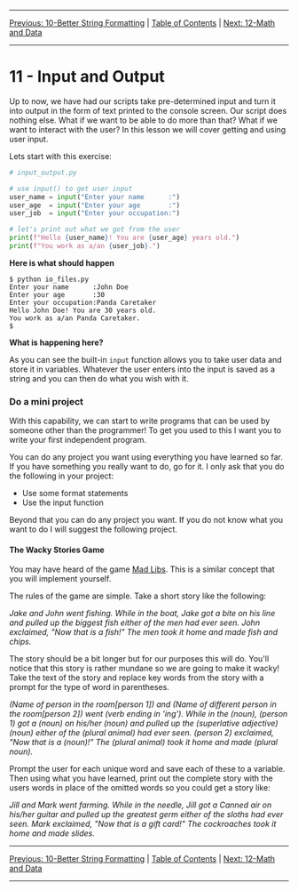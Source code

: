 <!-- Navigation -->

---

[Previous: 10-Better String Formatting](./10-Better-String-Formatting.md) | [Table of Contents](./00-Table-of-Contents.md) | [Next: 12-Math and Data](./12-Math-and-Data.md)

---
<!-- End Navigation -->
# 11 - Input and Output

Up to now, we have had our scripts take pre-determined input and turn it into output in the form of text printed to the console screen. Our script does nothing else.  What if we want to be able to do more than that? What if we want to interact with the user? In this lesson we will cover getting and using user input.

Lets start with this exercise:

```python
# input_output.py

# use input() to get user input
user_name = input("Enter your name      :")
user_age  = input("Enter your age       :")
user_job  = input("Enter your occupation:")

# let's print out what we got from the user
print(f"Hello {user_name}! You are {user_age} years old.")
print(f"You work as a/an {user_job}.")
```

**Here is what should happen**

```
$ python io_files.py
Enter your name      :John Doe
Enter your age       :30
Enter your occupation:Panda Caretaker
Hello John Doe! You are 30 years old.
You work as a/an Panda Caretaker.
$
```
**What is happening here?** 

As you can see the built-in `input` function allows you to take user data and store it in variables. Whatever the user enters into the input is saved as a string and you can then do what you wish with it.

### Do a mini project

With this capability, we can start to write programs that can be used by someone other than the programmer! 
To get you used to this I want you to write your first independent program.

You can do any project you want using everything you have learned so far. If you have something you really want to do, go for it. I only ask that you do the following in your project:

- Use some format statements
- Use the input function

Beyond that you can do any project you want. If you do not know what you want to do I will suggest the following project.

#### The Wacky Stories Game

You may have heard of the game [Mad Libs](http://www.madlibs.com). This is a similar concept that you will implement yourself.

The rules of the game are simple. Take a short story like the following:

*Jake and John went fishing. While in the boat, Jake got a bite on his line and pulled up the biggest fish either of the men had ever seen. John exclaimed, "Now that is a fish!" The men took it home and made fish and chips.*

The story should be a bit longer but for our purposes this will do. You'll notice that this story is rather mundane so we are going to make it wacky! Take the text of the story and replace key words from the story with a prompt for the type of word in parentheses.

*(Name of person in the room[person 1]) and (Name of different person in the room[person 2]) went (verb ending in 'ing'). While in the (noun), (person 1) got a (noun) on his/her (noun) and pulled up the (superlative adjective) (noun) either of the (plural animal) had ever seen. (person 2) exclaimed, "Now that is a (noun)!" The (plural animal) took it home and made (plural noun).*

Prompt the user for each unique word and save each of these to a variable. Then using what you have learned, print out the complete story with the users words in place of the omitted words so you could get a story like:

*Jill and Mark went farming. While in the needle, Jill
got a Canned air on his/her guitar and pulled up the greatest germ
either of the sloths had ever seen. Mark exclaimed, "Now that
is a gift card!" The cockroaches took it home and made slides.*

<!-- Navigation -->

---

[Previous: 10-Better String Formatting](./10-Better-String-Formatting.md) | [Table of Contents](./00-Table-of-Contents.md) | [Next: 12-Math and Data](./12-Math-and-Data.md)

---
<!-- End Navigation -->
